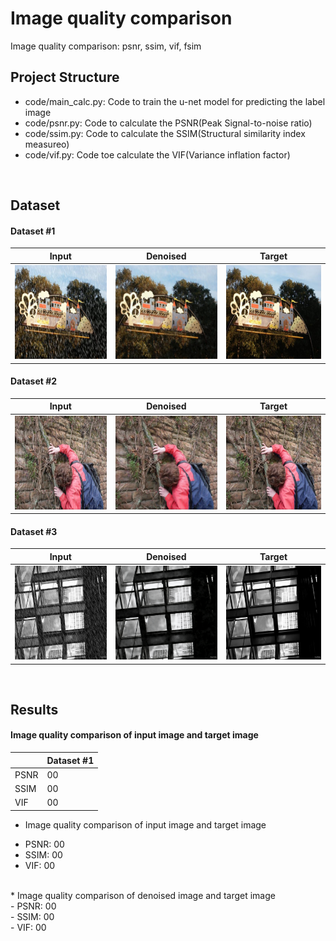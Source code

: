 # Image quality comparison </br>
Image quality comparison: psnr, ssim, vif, fsim
</br>

## Project Structure </br>
 * code/main_calc.py: Code to train the u-net model for predicting the label image
 * code/psnr.py: Code to calculate the PSNR(Peak Signal-to-noise ratio)
 * code/ssim.py: Code to calculate the SSIM(Structural similarity index measureo)
 * code/vif.py: Code toe calculate the VIF(Variance inflation factor)
</br>

## Dataset </br>
#### Dataset #1 </br>
|Input|Denoised|Target|
|:---:|:---:|:---:| 
|<img src="https://github.com/s5unnyjjj/Image_quality_comparison/blob/master/data/input/88.png" width="300" height="150">|<img src="https://github.com/s5unnyjjj/Image_quality_comparison/blob/master/data/pred/88.png" width="300" height="150">|<img src="https://github.com/s5unnyjjj/Image_quality_comparison/blob/master/data/target/88.png" width="300" height="150">|

#### Dataset #2 </br>
|Input|Denoised|Target|
|:---:|:---:|:---:| 
|<img src="https://github.com/s5unnyjjj/Image_quality_comparison/blob/master/data/input/89.png" width="300" height="150">|<img src="https://github.com/s5unnyjjj/Image_quality_comparison/blob/master/data/pred/89.png" width="300" height="150">|<img src="https://github.com/s5unnyjjj/Image_quality_comparison/blob/master/data/target/89.png" width="300" height="150">|

#### Dataset #3 </br>
|Input|Denoised|Target|
|:---:|:---:|:---:| 
|<img src="https://github.com/s5unnyjjj/Image_quality_comparison/blob/master/data/input/535.png" width="300" height="150">|<img src="https://github.com/s5unnyjjj/Image_quality_comparison/blob/master/data/pred/535.png" width="300" height="150">|<img src="https://github.com/s5unnyjjj/Image_quality_comparison/blob/master/data/target/535.png" width="300" height="150">|
</br>

## Results </br>
#### Image quality comparison of input image and target image </br>
||Dataset #1|
|------|---|
|PSNR|00|
|SSIM|00|
|VIF|00|

* Image quality comparison of input image and target image</br>
 - PSNR: 00</br>
 - SSIM: 00</br>
 - VIF: 00</br>
</br> 
* Image quality comparison of denoised image and target image</br>
 - PSNR: 00</br>
 - SSIM: 00</br>
 - VIF: 00</br>
</br>



